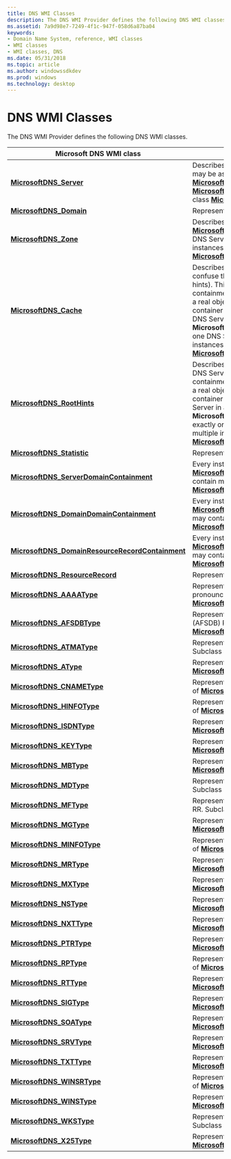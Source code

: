 ```yaml
---
title: DNS WMI Classes
description: The DNS WMI Provider defines the following DNS WMI classes.
ms.assetid: 7a9d98e7-7249-4f1c-947f-058d6a87ba04
keywords:
- Domain Name System, reference, WMI classes
- WMI classes
- WMI classes, DNS
ms.date: 05/31/2018
ms.topic: article
ms.author: windowssdkdev
ms.prod: windows
ms.technology: desktop
---
```


# DNS WMI Classes

The DNS WMI Provider defines the following DNS WMI classes.



| Microsoft DNS WMI class                                                                               | Description                                                                                                                                                                                                                                                                                                                                                                                                                                                                                                                                                                                                                                                                                                  |
|-------------------------------------------------------------------------------------------------------|--------------------------------------------------------------------------------------------------------------------------------------------------------------------------------------------------------------------------------------------------------------------------------------------------------------------------------------------------------------------------------------------------------------------------------------------------------------------------------------------------------------------------------------------------------------------------------------------------------------------------------------------------------------------------------------------------------------|
| [**MicrosoftDNS\_Server**](microsoftdns-server.md)                                                   | Describes a DNS Server. Every instance of this class may be associated with one instance of class [**MicrosoftDNS\_Cache**](microsoftdns-cache.md), one instance of class [**MicrosoftDNS\_RootHints**](microsoftdns-roothints.md), and multiple instances of class [**MicrosoftDNS\_Zone**](microsoftdns-zone.md).                                                                                                                                                                                                                                                                                                                                                                                       |
| [**MicrosoftDNS\_Domain**](microsoftdns-domain.md)                                                   | Represents a domain in a DNS hierarchy tree.                                                                                                                                                                                                                                                                                                                                                                                                                                                                                                                                                                                                                                                                 |
| [**MicrosoftDNS\_Zone**](microsoftdns-zone.md)                                                       | Describes a DNS Zone. Every instance of the class [**MicrosoftDNS\_Zone**](microsoftdns-zone.md) must be assigned to exactly one DNS Server. Zones may be associated with multiple instances of the classes [**MicrosoftDNS\_Domain**](microsoftdns-domain.md) and [**MicrosoftDNS\_ResourceRecord**](microsoftdns-resourcerecord.md).                                                                                                                                                                                                                                                                                                                                                                    |
| [**MicrosoftDNS\_Cache**](microsoftdns-cache.md)                                                     | Describes a cache existing on a DNS Server (do not confuse this with a cache file that contains [*root*](r-gly.md#-dns-root-gly) hints). This class simplifies visualizing the containment of DNS objects, rather than representing a real object. The class, [**MicrosoftDNS\_Cache**](microsoftdns-cache.md), is a container for the [*resource records*](r-gly.md#-dns-resource-record-rr--gly) cached by the DNS Server. Every instance of the class **MicrosoftDNS\_Cache** must be assigned to exactly one DNS Server. It may be associated with multiple instances of [**MicrosoftDNS\_Domain**](microsoftdns-domain.md) and [**MicrosoftDNS\_ResourceRecord**](microsoftdns-resourcerecord.md). |
| [**MicrosoftDNS\_RootHints**](microsoftdns-roothints.md)                                             | Describes the RootHints stored in a cache file on a DNS Server. This class simplifies visualizing the containment of DNS objects, rather than representing a real object. Class [**MicrosoftDNS\_RootHints**](microsoftdns-roothints.md) is a container for the resource records stored by the DNS Server in a cache file. Every instance of the class **MicrosoftDNS\_RootHints** must be assigned to exactly one DNS Server. It may be associated with multiple instances of the [**MicrosoftDNS\_ResourceRecord**](microsoftdns-resourcerecord.md) class.                                                                                                                                               |
| [**MicrosoftDNS\_Statistic**](microsoftdns-statistic.md)                                             | Represents a single DNS Server statistic.                                                                                                                                                                                                                                                                                                                                                                                                                                                                                                                                                                                                                                                                    |
| [**MicrosoftDNS\_ServerDomainContainment**](microsoftdns-serverdomaincontainment.md)                 | Every instance of the class [**MicrosoftDNS\_ServerDomainContainment**](microsoftdns-serverdomaincontainment.md) may contain multiple instances of the class [**MicrosoftDNS\_Domain**](microsoftdns-domain.md).                                                                                                                                                                                                                                                                                                                                                                                                                                                                                           |
| [**MicrosoftDNS\_DomainDomainContainment**](microsoftdns-domaindomaincontainment.md)                 | Every instance of the [**MicrosoftDNS\_DomainDomainContainment**](microsoftdns-domaindomaincontainment.md) class may contain multiple other instances of [**MicrosoftDNS\_Domain**](microsoftdns-domain.md).                                                                                                                                                                                                                                                                                                                                                                                                                                                                                               |
| [**MicrosoftDNS\_DomainResourceRecordContainment**](microsoftdns-domainresourcerecordcontainment.md) | Every instance of the class [**MicrosoftDNS\_DomainResourceRecordContainment**](microsoftdns-domainresourcerecordcontainment.md) may contain multiple instances of the [**MicrosoftDNS\_ResourceRecord**](microsoftdns-resourcerecord.md) class.                                                                                                                                                                                                                                                                                                                                                                                                                                                           |
| [**MicrosoftDNS\_ResourceRecord**](microsoftdns-resourcerecord.md)                                   | Represents the general properties of a DNS RR.                                                                                                                                                                                                                                                                                                                                                                                                                                                                                                                                                                                                                                                               |
| [**MicrosoftDNS\_AAAAType**](microsoftdns-aaaatype.md)                                               | Represents an IPv6 Address (AAAA), often pronounced quad-A, RR. Subclass of [**MicrosoftDNS\_ResourceRecord**](microsoftdns-resourcerecord.md).                                                                                                                                                                                                                                                                                                                                                                                                                                                                                                                                                             |
| [**MicrosoftDNS\_AFSDBType**](microsoftdns-afsdbtype.md)                                             | Represents an Andrew File System Database Server (AFSDB) RR. Subclass of [**MicrosoftDNS\_ResourceRecord**](microsoftdns-resourcerecord.md).                                                                                                                                                                                                                                                                                                                                                                                                                                                                                                                                                                |
| [**MicrosoftDNS\_ATMAType**](microsoftdns-atmatype.md)                                               | Represents an ATM Address-to-Name (ATMA) RR. Subclass of [**MicrosoftDNS\_ResourceRecord**](microsoftdns-resourcerecord.md).                                                                                                                                                                                                                                                                                                                                                                                                                                                                                                                                                                                |
| [**MicrosoftDNS\_AType**](microsoftdns-atype.md)                                                     | Represents an Address (A) RR. Subclass of [**MicrosoftDNS\_ResourceRecord**](microsoftdns-resourcerecord.md).                                                                                                                                                                                                                                                                                                                                                                                                                                                                                                                                                                                               |
| [**MicrosoftDNS\_CNAMEType**](microsoftdns-cnametype.md)                                             | Represents a Canonical Name (CNAME) RR. Subclass of [**MicrosoftDNS\_ResourceRecord**](microsoftdns-resourcerecord.md).                                                                                                                                                                                                                                                                                                                                                                                                                                                                                                                                                                                     |
| [**MicrosoftDNS\_HINFOType**](microsoftdns-hinfotype.md)                                             | Represents a Host Information (HINFO) RR. Subclass of [**MicrosoftDNS\_ResourceRecord**](microsoftdns-resourcerecord.md).                                                                                                                                                                                                                                                                                                                                                                                                                                                                                                                                                                                   |
| [**MicrosoftDNS\_ISDNType**](microsoftdns-isdntype.md)                                               | Represents an ISDN RR. Subclass of [**MicrosoftDNS\_ResourceRecord**](microsoftdns-resourcerecord.md).                                                                                                                                                                                                                                                                                                                                                                                                                                                                                                                                                                                                      |
| [**MicrosoftDNS\_KEYType**](microsoftdns-keytype.md)                                                 | Represents a KEY RR. Subclass of [**MicrosoftDNS\_ResourceRecord**](microsoftdns-resourcerecord.md).                                                                                                                                                                                                                                                                                                                                                                                                                                                                                                                                                                                                        |
| [**MicrosoftDNS\_MBType**](microsoftdns-mbtype.md)                                                   | Represents a Mailbox (MB) RR. Subclass of [**MicrosoftDNS\_ResourceRecord**](microsoftdns-resourcerecord.md).                                                                                                                                                                                                                                                                                                                                                                                                                                                                                                                                                                                               |
| [**MicrosoftDNS\_MDType**](microsoftdns-mdtype.md)                                                   | Represents a Mail Agent for Domain (MD) RR. Subclass of [**MicrosoftDNS\_ResourceRecord**](microsoftdns-resourcerecord.md).                                                                                                                                                                                                                                                                                                                                                                                                                                                                                                                                                                                 |
| [**MicrosoftDNS\_MFType**](microsoftdns-mftype.md)                                                   | Represents a Mail Forwarding Agent for Domain (MF) RR. Subclass of [**MicrosoftDNS\_ResourceRecord**](microsoftdns-resourcerecord.md).                                                                                                                                                                                                                                                                                                                                                                                                                                                                                                                                                                      |
| [**MicrosoftDNS\_MGType**](microsoftdns-mgtype.md)                                                   | Represents an MG RR. Subclass of [**MicrosoftDNS\_ResourceRecord**](microsoftdns-resourcerecord.md).                                                                                                                                                                                                                                                                                                                                                                                                                                                                                                                                                                                                        |
| [**MicrosoftDNS\_MINFOType**](microsoftdns-minfotype.md)                                             | Represents an Mail Information (MINFO) RR. Subclass of [**MicrosoftDNS\_ResourceRecord**](microsoftdns-resourcerecord.md).                                                                                                                                                                                                                                                                                                                                                                                                                                                                                                                                                                                  |
| [**MicrosoftDNS\_MRType**](microsoftdns-mrtype.md)                                                   | Represents a Mailbox Rename (MR) RR. Subclass of [**MicrosoftDNS\_ResourceRecord**](microsoftdns-resourcerecord.md).                                                                                                                                                                                                                                                                                                                                                                                                                                                                                                                                                                                        |
| [**MicrosoftDNS\_MXType**](microsoftdns-mxtype.md)                                                   | Represents a Mail Exchanger (MX) RR. Subclass of [**MicrosoftDNS\_ResourceRecord**](microsoftdns-resourcerecord.md).                                                                                                                                                                                                                                                                                                                                                                                                                                                                                                                                                                                        |
| [**MicrosoftDNS\_NSType**](microsoftdns-nstype.md)                                                   | Represents a Name Server (NS) RR. Subclass of [**MicrosoftDNS\_ResourceRecord**](microsoftdns-resourcerecord.md).                                                                                                                                                                                                                                                                                                                                                                                                                                                                                                                                                                                           |
| [**MicrosoftDNS\_NXTType**](microsoftdns-nxttype.md)                                                 | Represents a Next (NXT) RR. Subclass of [**MicrosoftDNS\_ResourceRecord**](microsoftdns-resourcerecord.md).                                                                                                                                                                                                                                                                                                                                                                                                                                                                                                                                                                                                 |
| [**MicrosoftDNS\_PTRType**](microsoftdns-ptrtype.md)                                                 | Represents a Pointer (PTR) RR. Subclass of [**MicrosoftDNS\_ResourceRecord**](microsoftdns-resourcerecord.md).                                                                                                                                                                                                                                                                                                                                                                                                                                                                                                                                                                                              |
| [**MicrosoftDNS\_RPType**](microsoftdns-rptype.md)                                                   | Represents a Responsible Person (RP) RR. Subclass of [**MicrosoftDNS\_ResourceRecord**](microsoftdns-resourcerecord.md).                                                                                                                                                                                                                                                                                                                                                                                                                                                                                                                                                                                    |
| [**MicrosoftDNS\_RTType**](microsoftdns-rttype.md)                                                   | Represents a Route Through (RT) RR. Subclass of [**MicrosoftDNS\_ResourceRecord**](microsoftdns-resourcerecord.md).                                                                                                                                                                                                                                                                                                                                                                                                                                                                                                                                                                                         |
| [**MicrosoftDNS\_SIGType**](microsoftdns-sigtype.md)                                                 | Represents a Signature (SIG) RR. Subclass of [**MicrosoftDNS\_ResourceRecord**](microsoftdns-resourcerecord.md).                                                                                                                                                                                                                                                                                                                                                                                                                                                                                                                                                                                            |
| [**MicrosoftDNS\_SOAType**](microsoftdns-soatype.md)                                                 | Represents a Start Of Authority (SOA) RR. Subclass of [**MicrosoftDNS\_ResourceRecord**](microsoftdns-resourcerecord.md).                                                                                                                                                                                                                                                                                                                                                                                                                                                                                                                                                                                   |
| [**MicrosoftDNS\_SRVType**](microsoftdns-srvtype.md)                                                 | Represents a Service (SRV) RR. Subclass of [**MicrosoftDNS\_ResourceRecord**](microsoftdns-resourcerecord.md).                                                                                                                                                                                                                                                                                                                                                                                                                                                                                                                                                                                              |
| [**MicrosoftDNS\_TXTType**](microsoftdns-txttype.md)                                                 | Represents a Text (TXT) RR. Subclass of [**MicrosoftDNS\_ResourceRecord**](microsoftdns-resourcerecord.md).                                                                                                                                                                                                                                                                                                                                                                                                                                                                                                                                                                                                 |
| [**MicrosoftDNS\_WINSRType**](microsoftdns-winsrtype.md)                                             | Represents a WINS-Reverse (WINSR) RR. Subclass of [**MicrosoftDNS\_ResourceRecord**](microsoftdns-resourcerecord.md).                                                                                                                                                                                                                                                                                                                                                                                                                                                                                                                                                                                       |
| [**MicrosoftDNS\_WINSType**](microsoftdns-winstype.md)                                               | Represents a WINS RR. Subclass of [**MicrosoftDNS\_ResourceRecord**](microsoftdns-resourcerecord.md).                                                                                                                                                                                                                                                                                                                                                                                                                                                                                                                                                                                                       |
| [**MicrosoftDNS\_WKSType**](microsoftdns-wkstype.md)                                                 | Represents a Well-Known Service (WKS) RR. Subclass of [**MicrosoftDNS\_ResourceRecord**](microsoftdns-resourcerecord.md).                                                                                                                                                                                                                                                                                                                                                                                                                                                                                                                                                                                   |
| [**MicrosoftDNS\_X25Type**](microsoftdns-x25type.md)                                                 | Represents an X.25 (X25) RR. Subclass of [**MicrosoftDNS\_ResourceRecord**](microsoftdns-resourcerecord.md).                                                                                                                                                                                                                                                                                                                                                                                                                                                                                                                                                                                                |



 

 

 




